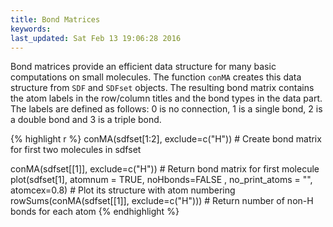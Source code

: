 ```yaml
---
title: Bond Matrices
keywords: 
last_updated: Sat Feb 13 19:06:28 2016
---
```


Bond matrices provide an efficient data structure for many basic
computations on small molecules. The function `conMA`
creates this data structure from `SDF` and
`SDFset` objects. The resulting bond matrix contains the
atom labels in the row/column titles and the bond types in the data
part. The labels are defined as follows: 0 is no connection, 1 is a
single bond, 2 is a double bond and 3 is a triple bond. 

{% highlight r %}
 conMA(sdfset[1:2],
 exclude=c("H")) # Create bond matrix for first two molecules in sdfset

 conMA(sdfset[[1]], exclude=c("H")) # Return bond matrix for first molecule 
 plot(sdfset[1], atomnum = TRUE, noHbonds=FALSE , no_print_atoms = "", atomcex=0.8) # Plot its structure with atom numbering 
 rowSums(conMA(sdfset[[1]], exclude=c("H"))) # Return number of non-H bonds for each atom
{% endhighlight %}


